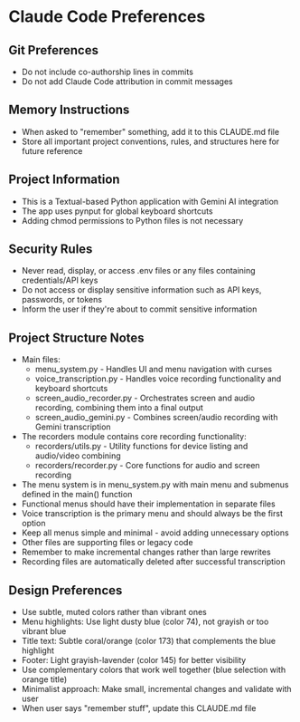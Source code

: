 # Claude Code Preferences

## Git Preferences
- Do not include co-authorship lines in commits
- Do not add Claude Code attribution in commit messages

## Memory Instructions
- When asked to "remember" something, add it to this CLAUDE.md file
- Store all important project conventions, rules, and structures here for future reference

## Project Information
- This is a Textual-based Python application with Gemini AI integration
- The app uses pynput for global keyboard shortcuts
- Adding chmod permissions to Python files is not necessary

## Security Rules
- Never read, display, or access .env files or any files containing credentials/API keys
- Do not access or display sensitive information such as API keys, passwords, or tokens
- Inform the user if they're about to commit sensitive information

## Project Structure Notes
- Main files:
  - menu_system.py - Handles UI and menu navigation with curses
  - voice_transcription.py - Handles voice recording functionality and keyboard shortcuts
  - screen_audio_recorder.py - Orchestrates screen and audio recording, combining them into a final output
  - screen_audio_gemini.py - Combines screen/audio recording with Gemini transcription
- The recorders module contains core recording functionality:
  - recorders/utils.py - Utility functions for device listing and audio/video combining
  - recorders/recorder.py - Core functions for audio and screen recording
- The menu system is in menu_system.py with main menu and submenus defined in the main() function
- Functional menus should have their implementation in separate files
- Voice transcription is the primary menu and should always be the first option
- Keep all menus simple and minimal - avoid adding unnecessary options
- Other files are supporting files or legacy code
- Remember to make incremental changes rather than large rewrites
- Recording files are automatically deleted after successful transcription

## Design Preferences
- Use subtle, muted colors rather than vibrant ones
- Menu highlights: Use light dusty blue (color 74), not grayish or too vibrant blue
- Title text: Subtle coral/orange (color 173) that complements the blue highlight
- Footer: Light grayish-lavender (color 145) for better visibility
- Use complementary colors that work well together (blue selection with orange title)
- Minimalist approach: Make small, incremental changes and validate with user
- When user says "remember stuff", update this CLAUDE.md file